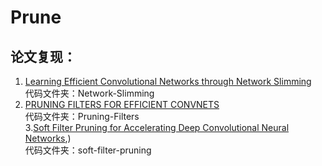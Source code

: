 # Prune
## 论文复现：
1. [Learning Efficient Convolutional Networks through Network Slimming](https://openaccess.thecvf.com/content_ICCV_2017/papers/Liu_Learning_Efficient_Convolutional_ICCV_2017_paper.pdf)  
代码文件夹：Network-Slimming
2. [PRUNING FILTERS FOR EFFICIENT CONVNETS](https://arxiv.org/pdf/1608.08710.pdf)  
代码文件夹：Pruning-Filters  
3.[Soft Filter Pruning for Accelerating Deep Convolutional Neural Networks](https://arxiv.org/pdf/1808.06866.pdf),)  
代码文件夹：soft-filter-pruning

